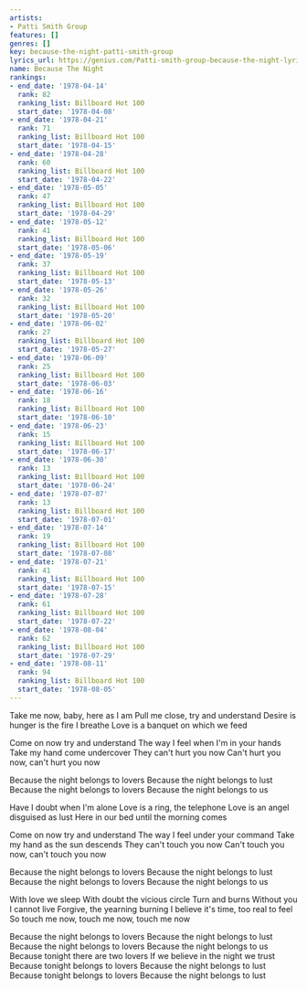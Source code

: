 ```yaml
---
artists:
- Patti Smith Group
features: []
genres: []
key: because-the-night-patti-smith-group
lyrics_url: https://genius.com/Patti-smith-group-because-the-night-lyrics
name: Because The Night
rankings:
- end_date: '1978-04-14'
  rank: 82
  ranking_list: Billboard Hot 100
  start_date: '1978-04-08'
- end_date: '1978-04-21'
  rank: 71
  ranking_list: Billboard Hot 100
  start_date: '1978-04-15'
- end_date: '1978-04-28'
  rank: 60
  ranking_list: Billboard Hot 100
  start_date: '1978-04-22'
- end_date: '1978-05-05'
  rank: 47
  ranking_list: Billboard Hot 100
  start_date: '1978-04-29'
- end_date: '1978-05-12'
  rank: 41
  ranking_list: Billboard Hot 100
  start_date: '1978-05-06'
- end_date: '1978-05-19'
  rank: 37
  ranking_list: Billboard Hot 100
  start_date: '1978-05-13'
- end_date: '1978-05-26'
  rank: 32
  ranking_list: Billboard Hot 100
  start_date: '1978-05-20'
- end_date: '1978-06-02'
  rank: 27
  ranking_list: Billboard Hot 100
  start_date: '1978-05-27'
- end_date: '1978-06-09'
  rank: 25
  ranking_list: Billboard Hot 100
  start_date: '1978-06-03'
- end_date: '1978-06-16'
  rank: 18
  ranking_list: Billboard Hot 100
  start_date: '1978-06-10'
- end_date: '1978-06-23'
  rank: 15
  ranking_list: Billboard Hot 100
  start_date: '1978-06-17'
- end_date: '1978-06-30'
  rank: 13
  ranking_list: Billboard Hot 100
  start_date: '1978-06-24'
- end_date: '1978-07-07'
  rank: 13
  ranking_list: Billboard Hot 100
  start_date: '1978-07-01'
- end_date: '1978-07-14'
  rank: 19
  ranking_list: Billboard Hot 100
  start_date: '1978-07-08'
- end_date: '1978-07-21'
  rank: 41
  ranking_list: Billboard Hot 100
  start_date: '1978-07-15'
- end_date: '1978-07-28'
  rank: 61
  ranking_list: Billboard Hot 100
  start_date: '1978-07-22'
- end_date: '1978-08-04'
  rank: 62
  ranking_list: Billboard Hot 100
  start_date: '1978-07-29'
- end_date: '1978-08-11'
  rank: 94
  ranking_list: Billboard Hot 100
  start_date: '1978-08-05'
---
```

Take me now, baby, here as I am
Pull me close, try and understand
Desire is hunger is the fire I breathe
Love is a banquet on which we feed


Come on now try and understand
The way I feel when I'm in your hands
Take my hand come undercover
They can't hurt you now
Can't hurt you now, can't hurt you now


Because the night belongs to lovers
Because the night belongs to lust
Because the night belongs to lovers
Because the night belongs to us


Have I doubt when I'm alone
Love is a ring, the telephone
Love is an angel disguised as lust
Here in our bed until the morning comes


Come on now try and understand
The way I feel under your command
Take my hand as the sun descends
They can't touch you now
Can't touch you now, can't touch you now


Because the night belongs to lovers
Because the night belongs to lust
Because the night belongs to lovers
Because the night belongs to us


With love we sleep
With doubt the vicious circle
Turn and burns
Without you I cannot live
Forgive, the yearning burning
I believe it's time, too real to feel
So touch me now, touch me now, touch me now


Because the night belongs to lovers
Because the night belongs to lust
Because the night belongs to lovers
Because the night belongs to us
Because tonight there are two lovers
If we believe in the night we trust
Because tonight belongs to lovers
Because the night belongs to lust
Because tonight belongs to lovers
Because the night belongs to lust

